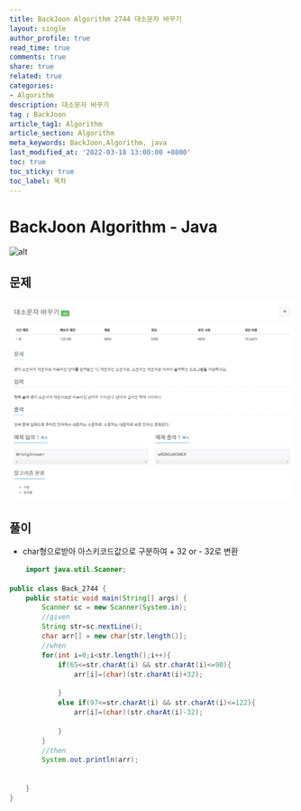 ```yaml
---
title: BackJoon Algorithm 2744 대소문자 바꾸기
layout: single
author_profile: true
read_time: true
comments: true
share: true
related: true
categories:
- Algorithm
description: 대소문자 바꾸기
tag : BackJoon
article_tag1: Algorithm
article_section: Algorithm
meta_keywords: BackJoon,Algorithm, java
last_modified_at: '2022-03-18 13:00:00 +0800'
toc: true
toc_sticky: true
toc_label: 목차
---
```


BackJoon Algorithm - Java
====================

![alt](https://d2gd6pc034wcta.cloudfront.net/images/logo@2x.png)

## 문제

![alt](/assets/images/post/Algorithm/2744.png)



## 풀이

* char형으로받아 아스키코드값으로 구분하여 + 32 or - 32로 변환

```java
    import java.util.Scanner;

public class Back_2744 {
    public static void main(String[] args) {
        Scanner sc = new Scanner(System.in);
        //given
        String str=sc.nextLine();
        char arr[] = new char[str.length()];
        //when
        for(int i=0;i<str.length();i++){
            if(65<=str.charAt(i) && str.charAt(i)<=90){
                arr[i]=(char)(str.charAt(i)+32);

            }
            else if(97<=str.charAt(i) && str.charAt(i)<=122){
                arr[i]=(char)(str.charAt(i)-32);

            }
        }
        //then
        System.out.println(arr);


    }
}
```


